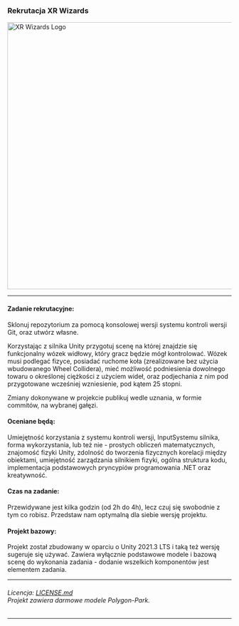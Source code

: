 ### Rekrutacja XR Wizards

<img src="https://i.ibb.co/k3zcN1W/logo-bia-e-transparentne-t-o-color-2.png" alt="XR Wizards Logo" width="600px"/>

---
#### Zadanie rekrutacyjne:

Sklonuj repozytorium za pomocą konsolowej wersji systemu kontroli wersji Git, oraz utwórz własne.

Korzystając z silnika Unity przygotuj scenę na której znajdzie się funkcjonalny wózek widłowy, który gracz będzie mógł kontrolować. Wózek musi podlegać fizyce, posiadać ruchome koła (zrealizowane bez użycia wbudowanego Wheel Collidera), mieć możliwość podniesienia dowolnego towaru o określonej ciężkości z użyciem wideł, oraz podjechania z nim pod przygotowane wcześniej wzniesienie, pod kątem 25 stopni.

Zmiany dokonywane w projekcie publikuj wedle uznania, w formie commitów, na wybranej gałęzi. 

#### Oceniane będą:

Umiejętność korzystania z systemu kontroli wersji, InputSystemu silnika, forma wykorzystania, lub też nie - prostych obliczeń matematycznych, znajomość fizyki Unity, zdolność do tworzenia fizycznych korelacji między obiektami, umiejętność zarządzania silnikiem fizyki, ogólna struktura kodu, implementacja podstawowych pryncypiów programowania .NET oraz kreatywność.

#### Czas na zadanie:
Przewidywane jest kilka godzin (od 2h do 4h), lecz czuj się swobodnie z tym co robisz. Przedstaw nam optymalną dla siebie wersję projektu.

#### Projekt bazowy:
Projekt został zbudowany w oparciu o Unity 2021.3 LTS i taką też wersję sugeruje się używać.
Zawiera wyłącznie podstawowe modele i bazową scenę do wykonania zadania - dodanie wszelkich komponentów jest elementem zadania.

---

###### Licencja: [LICENSE.md](https://github.com/ovsky/XRWExercise/blob/main/LICENSE.md "LICENSE")<BR>Projekt zawiera darmowe modele Polygon-Park.

---
